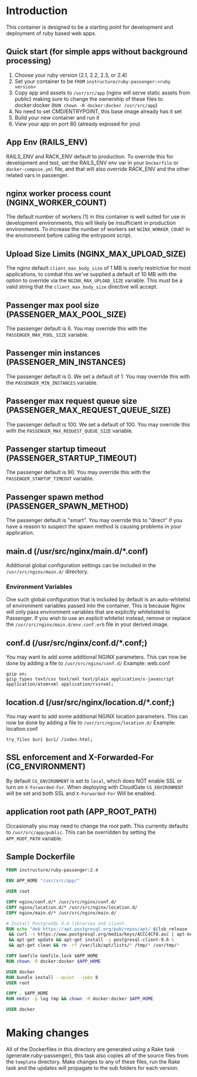 # Introduction

This container is designed to be a starting point for development and
deployment of ruby based web apps.

## Quick start (for simple apps without background processing)

1. Choose your ruby version (2.1, 2.2, 2.3, or 2.4)
2. Set your container to be `FROM` `instructure/ruby-passenger:<ruby version>`
3. Copy app and assets to `/usr/src/app` (nginx will serve static assets from public)
making sure to change the ownership of these files to docker:docker (`RUN chown -R docker:docker /usr/src/app`)
4. No need to set CMD/ENTRYPOINT, this base image already has it set
5. Build your new container and run it
6. View your app on port 80 (already exposed for you)

## App Env (RAILS_ENV)
RAILS_ENV and RACK_ENV default to production. To override this for
development and test, set the RAILS_ENV env var in your `Dockerfile` or
`docker-compose.yml` file, and that will also override RACK_ENV and the
other related vars in passenger.

## nginx worker process count (NGINX_WORKER_COUNT)
The default number of workers (1) in this container is well suited for use
in development environments, this will likely be insufficient in production
environments. To increase the number of workers set `NGINX_WORKER_COUNT` in
the environment before calling the entrypoint script.

## Upload Size Limits (NGINX_MAX_UPLOAD_SIZE)
The nginx default `client_max_body_size` of 1 MB is overly restrictive for
most applications, to combat this we've supplied a default of 10 MB with
the option to override via the `NGINX_MAX_UPLOAD_SIZE` variable. This must
be a valid string that the `client_max_body_size` directive will accept.

## Passenger max pool size (PASSENGER_MAX_POOL_SIZE)
The passenger default is 6. You may override this with the
`PASSENGER_MAX_POOL_SIZE` variable.

## Passenger min instances (PASSENGER_MIN_INSTANCES)
The passenger default is 0. We set a default of 1. You may override this with the
`PASSENGER_MIN_INSTANCES` variable.

## Passenger max request queue size (PASSENGER_MAX_REQUEST_QUEUE_SIZE)
The passenger default is 100. We set a default of 100. You may override this
with the `PASSENGER_MAX_REQUEST_QUEUE_SIZE` variable.

## Passenger startup timeout (PASSENGER_STARTUP_TIMEOUT)
The passenger default is 90. You may override this with the
`PASSENGER_STARTUP_TIMEOUT` variable.

## Passenger spawn method (PASSENGER_SPAWN_METHOD)
The passenger default is "smart".  You may override this to "direct" if you have
a reason to suspect the spawn method is causing problems in your application.

## main.d (/usr/src/nginx/main.d/*.conf)
Additional global configuration settings can be included in the
`/usr/src/nginx/main.d/` directory.

### Environment Variables
One such global configuration that is included by default is an auto-whitelist
of environment variables passed into the container. This is because Nginx will
only pass environment variables that are explicitly whitelisted to Passenger.
If you wish to use an explicit whitelist instead, remove or replace the
`/usr/src/nginx/main.d/env.conf.erb` file in your derived image.

## conf.d (/usr/src/nginx/conf.d/*.conf;)
You may want to add some additional NGINX parameters. This can now
be done by adding a file to `/usr/src/nginx/conf.d/`
Example: web.conf

```
gzip on;
gzip_types text/css text/xml text/plain application/x-javascript application/atom+xml application/rss+xml;
```

## location.d (/usr/src/nginx/location.d/*.conf;)
You may want to add some additional NGINX location parameters. This can now
be done by adding a file to `/usr/src/nginx/location.d/`
Example: location.conf

```
try_files $uri $uri/ /index.html;
```
## SSL enforcement and X-Forwarded-For  (CG_ENVIRONMENT)
By default `CG_ENVIRONMENT` is set to `local`, which does NOT enable SSL or turn on `X-Forwarded-For`.
When deploying with CloudGate `CG_ENVIRONMENT` will be set and both SSL and `X-Forwarded-For` Will be enabled.

## application root path (APP_ROOT_PATH)
Occasionally you may need to change the root path. This currently defaults to
`/usr/src/app/public`. This can be overridden by setting the `APP_ROOT_PATH` variable.

## Sample Dockerfile

```Dockerfile
FROM instructure/ruby-passenger:2.4

ENV APP_HOME "/usr/src/app/"

USER root

COPY nginx/conf.d/* /usr/src/nginx/conf.d/
COPY nginx/location.d/* /usr/src/nginx/location.d/
COPY nginx/main.d/* /usr/src/nginx/main.d/

# Install PostgreSQL 9.6 libraries and client.
RUN echo "deb https://apt.postgresql.org/pub/repos/apt/ $(lsb_release -cs)-pgdg main" > /etc/apt/sources.list.d/pgdg.list \
 && curl -s https://www.postgresql.org/media/keys/ACCC4CF8.asc | apt-key add - \
 && apt-get update && apt-get install -y postgresql-client-9.6 \
 && apt-get clean && rm -rf /var/lib/apt/lists/* /tmp/* /var/tmp/*

COPY Gemfile Gemfile.lock $APP_HOME
RUN chown -R docker:docker $APP_HOME

USER docker
RUN bundle install --quiet --jobs 8
USER root

COPY . $APP_HOME
RUN mkdir -p log tmp && chown -R docker:docker $APP_HOME

USER docker
```

# Making changes

All of the Dockerfiles in this directory are generated using a Rake task
(generate:ruby-passenger), this task also copies all of the source files
from the `template` directory. Make changes to any of these files, run the Rake
task and the updates will propagate to the sub folders for each version.
